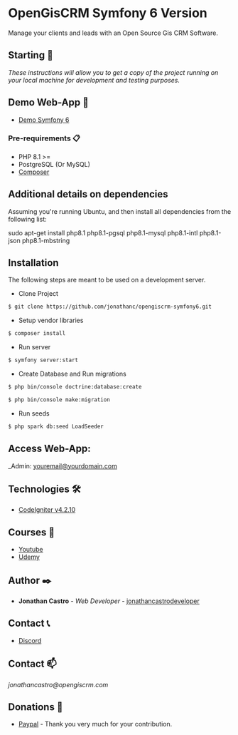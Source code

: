 # OpenGisCRM Symfony 6 Version
Manage your clients and leads with an Open Source Gis CRM Software.

## Starting 🚀

_These instructions will allow you to get a copy of the project running on your local machine for development and testing purposes._

## Demo Web-App :movie_camera: 


* [Demo Symfony 6](https://www.youtube.com/watch?v=nDQmo14mxuk)

### Pre-requirements 📋

- PHP 8.1 >=
- PostgreSQL (Or MySQL)
- [Composer](https://getcomposer.org/)

## Additional details on dependencies

Assuming you're running Ubuntu, and then install all dependencies from the following list:

sudo apt-get install php8.1 php8.1-pgsql php8.1-mysql php8.1-intl php8.1-json php8.1-mbstring

## Installation

The following steps are meant to be used on a development server.


- Clone Project

```bash
$ git clone https://github.com/jonathanc/opengiscrm-symfony6.git
``` 
- Setup vendor libraries 

```bash
$ composer install
```
- Run server 

```bash
$ symfony server:start
```
- Create Database and Run migrations

```bash
$ php bin/console doctrine:database:create
```

```bash
$ php bin/console make:migration 
```

- Run seeds

```bash
$ php spark db:seed LoadSeeder
```

## Access Web-App:

_Admin: youremail@yourdomain.com

## Technologies 🛠️

* [CodeIgniter v4.2.10](https://codeigniter.com/user_guide/index.html) 

## Courses :movie_camera: 

* [Youtube](https://www.youtube.com/channel/UCh7tHVI7ZmqJbJmpPlvl7HQ)
* [Udemy](https://www.udemy.com/course/codeigniter-4-desarrollando-en-linux/?referralCode=9607DCD14D42AE5C29F9)    

## Author ✒️

* **Jonathan Castro** - *Web Developer* - [jonathancastrodeveloper](https://github.com/jonathancastrodeveloper)

## Contact :telephone_receiver:

* [Discord](https://discord.gg/hzgXcPxkmq)

## Contact :mailbox:

_jonathancastro@opengiscrm.com_

## Donations 🎁

* [Paypal](https://paypal.me/joncastroweb?locale.x=es_XC) - Thank you very much for your contribution.
